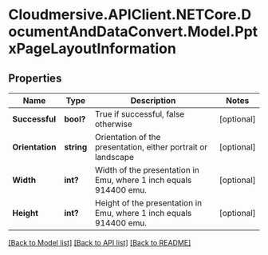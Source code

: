 # Cloudmersive.APIClient.NETCore.DocumentAndDataConvert.Model.PptxPageLayoutInformation
## Properties

Name | Type | Description | Notes
------------ | ------------- | ------------- | -------------
**Successful** | **bool?** | True if successful, false otherwise | [optional] 
**Orientation** | **string** | Orientation of the presentation, either portrait or landscape | [optional] 
**Width** | **int?** | Width of the presentation in Emu, where 1 inch equals 914400 emu. | [optional] 
**Height** | **int?** | Height of the presentation in Emu, where 1 inch equals 914400 emu. | [optional] 

[[Back to Model list]](../README.md#documentation-for-models) [[Back to API list]](../README.md#documentation-for-api-endpoints) [[Back to README]](../README.md)

